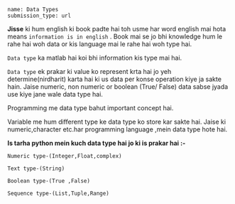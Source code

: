 ```ngMeta
name: Data Types 
submission_type: url
```
**Jisse** ki hum  english ki book padte hai toh usme har word english mai hota means `information is in english` . Book  mai se jo bhi knowledge hum le rahe hai woh data or kis language mai le rahe hai woh type hai.

`Data type` ka matlab hai koi bhi information kis type mai hai.

`Data type` ek prakar ki value ko represent krta hai jo yeh determine(nirdharit) karta hai ki us data per konse operation kiye ja sakte hain. Jaise numeric, non numeric or boolean (True/ False) data sabse jyada use kiye jane wale data type hai.



Programming me data type bahut important concept hai.

Variable me hum different type ke data type ko store kar sakte hai.
Jaise ki numeric,character etc.har programming language ,mein data type hote hai.

**Is tarha python mein kuch data type hai jo ki is prakar hai  :-**



```
Numeric type-(Integer,Float,complex)

Text type-(String)

Boolean type-(True ,False)

Sequence type-(List,Tuple,Range)
 ```


